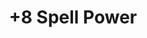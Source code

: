 ---
title: "+8 Spell Power"
canonical: "skill/plus-8-spell-power"
canonical_title: "Awakened Elf Loresheet"
lists:
    - awakened-elf-loresheet
tier: 2
osp_cost: 15
prerequisites: ["awakened-elf-loresheet/plus-4-spell-power"]
replacement: true
ladder: "+spell-power"
---